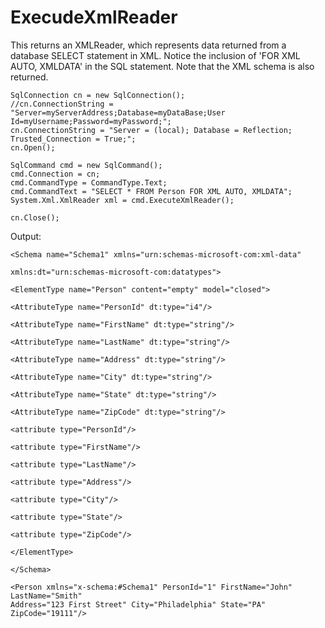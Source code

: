# ExecudeXmlReader

This returns an XMLReader, which represents data returned from a database
SELECT statement in XML. Notice the inclusion of 'FOR XML AUTO, XMLDATA' in
the SQL statement. Note that the XML schema is also returned.

      
    
    SqlConnection cn = new SqlConnection();
    //cn.ConnectionString = "Server=myServerAddress;Database=myDataBase;User
    Id=myUsername;Password=myPassword;";
    cn.ConnectionString = "Server = (local); Database = Reflection;
    Trusted_Connection = True;";
    cn.Open();
    
    SqlCommand cmd = new SqlCommand();
    cmd.Connection = cn;
    cmd.CommandType = CommandType.Text;
    cmd.CommandText = "SELECT * FROM Person FOR XML AUTO, XMLDATA";
    System.Xml.XmlReader xml = cmd.ExecuteXmlReader();
    
    cn.Close();

  

Output:

  

    <Schema name="Schema1" xmlns="urn:schemas-microsoft-com:xml-data"
    
    xmlns:dt="urn:schemas-microsoft-com:datatypes">
    
    <ElementType name="Person" content="empty" model="closed">
    
    <AttributeType name="PersonId" dt:type="i4"/>
    
    <AttributeType name="FirstName" dt:type="string"/>
    
    <AttributeType name="LastName" dt:type="string"/>
    
    <AttributeType name="Address" dt:type="string"/>
    
    <AttributeType name="City" dt:type="string"/>
    
    <AttributeType name="State" dt:type="string"/>
    
    <AttributeType name="ZipCode" dt:type="string"/>
    
    <attribute type="PersonId"/>
    
    <attribute type="FirstName"/>
    
    <attribute type="LastName"/>
    
    <attribute type="Address"/>
    
    <attribute type="City"/>
    
    <attribute type="State"/>
    
    <attribute type="ZipCode"/>
    
    </ElementType>
    
    </Schema>
    
    <Person xmlns="x-schema:#Schema1" PersonId="1" FirstName="John"
    LastName="Smith"
    Address="123 First Street" City="Philadelphia" State="PA" ZipCode="19111"/>
    

<!--stackedit_data:
eyJoaXN0b3J5IjpbMjM5MDQzMzM2LC0xMTk0ODIxMTAxXX0=
-->